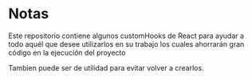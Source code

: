 # Notas

Este repositorio contiene algunos customHooks de React para ayudar a todo aquél que desee utilizarlos en su trabajo los cuales ahorrarán gran código en la ejecución del proyecto

Tambien puede ser de utilidad para evitar volver a crearlos.